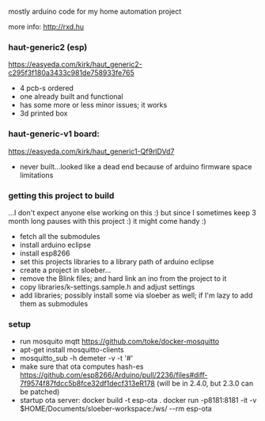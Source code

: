 mostly arduino code for my home automation project

more info:
http://rxd.hu

### haut-generic2 (esp)
https://easyeda.com/kirk/haut_generic2-c295f3f180a3433c981de758933fe765

* 4 pcb-s ordered
* one already built and functional
* has some more or less minor issues; it works
* 3d printed box

### haut-generic-v1 board:
https://easyeda.com/kirk/haut_generic1-Qf9rlDVd7

* never built...looked like a dead end because of arduino firmware space limitations


### getting this project to build

...I don't expect anyone else working on this :) but since I sometimes keep 3 month long pauses with this project :)
it might come handy :)

* fetch all the submodules
* install arduino eclipse
* install esp8266
* set this projects libraries to a library path of arduino eclipse
* create a project in sloeber...
* remove the Blink files; and hard link an ino from the project to it
* copy libraries/k-settings.sample.h and adjust settings
* add libraries; possibly install some via sloeber as well; if I'm lazy to add them as submodules


### setup

* run mosquito mqtt https://github.com/toke/docker-mosquitto
* apt-get install mosquitto-clients
* mosquitto_sub -h demeter -v -t '#'
* make sure that ota computes hash-es
  https://github.com/esp8266/Arduino/pull/2236/files#diff-7f9574f87fdcc5b8fce32df1decf313eR178
  (will be in 2.4.0, but 2.3.0 can be patched)
* startup ota server:
  docker build -t esp-ota .
  docker run -p8181:8181 -it -v $HOME/Documents/sloeber-workspace:/ws/ --rm esp-ota


